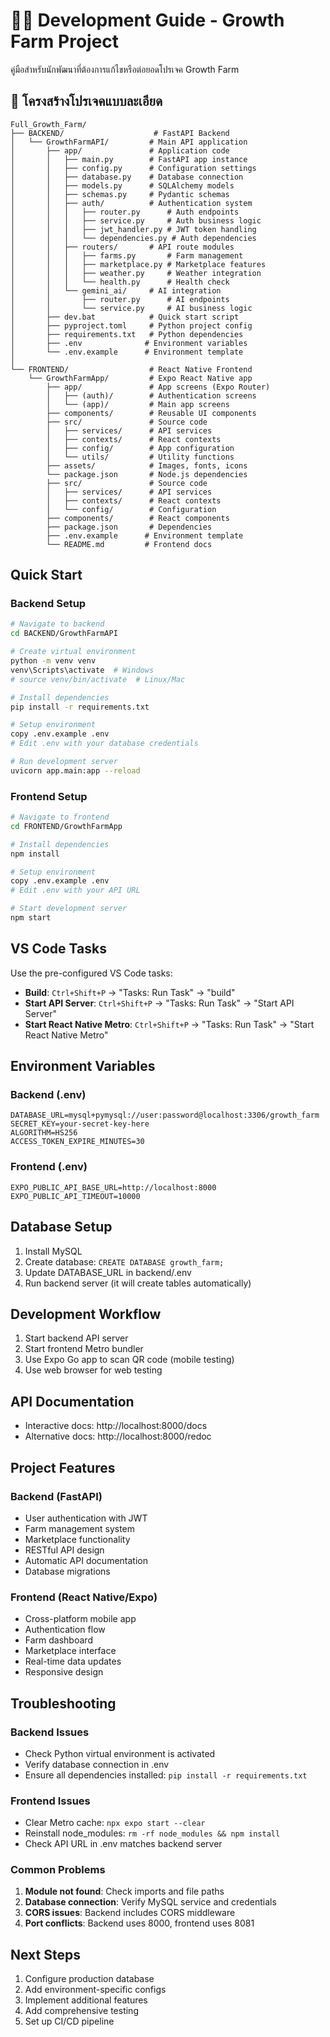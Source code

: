 # 👨‍💻 Development Guide - Growth Farm Project

คู่มือสำหรับนักพัฒนาที่ต้องการแก้ไขหรือต่อยอดโปรเจค Growth Farm

## 📂 โครงสร้างโปรเจคแบบละเอียด

```
Full_Growth_Farm/
├── BACKEND/                    # FastAPI Backend
│   └── GrowthFarmAPI/         # Main API application
│       ├── app/               # Application code
│       │   ├── main.py        # FastAPI app instance
│       │   ├── config.py      # Configuration settings
│       │   ├── database.py    # Database connection
│       │   ├── models.py      # SQLAlchemy models
│       │   ├── schemas.py     # Pydantic schemas
│       │   ├── auth/          # Authentication system
│       │   │   ├── router.py      # Auth endpoints
│       │   │   ├── service.py     # Auth business logic
│       │   │   ├── jwt_handler.py # JWT token handling
│       │   │   └── dependencies.py # Auth dependencies
│       │   ├── routers/       # API route modules
│       │   │   ├── farms.py       # Farm management
│       │   │   ├── marketplace.py # Marketplace features
│       │   │   ├── weather.py     # Weather integration
│       │   │   └── health.py      # Health check
│       │   └── gemini_ai/     # AI integration
│       │       ├── router.py      # AI endpoints
│       │       └── service.py     # AI business logic
│       ├── dev.bat            # Quick start script
│       ├── pyproject.toml     # Python project config
│       ├── requirements.txt   # Python dependencies
│       ├── .env              # Environment variables
│       └── .env.example      # Environment template
│
└── FRONTEND/                  # React Native Frontend
    └── GrowthFarmApp/         # Expo React Native app
        ├── app/               # App screens (Expo Router)
        │   ├── (auth)/        # Authentication screens
        │   └── (app)/         # Main app screens
        ├── components/        # Reusable UI components
        ├── src/               # Source code
        │   ├── services/      # API services
        │   ├── contexts/      # React contexts
        │   ├── config/        # App configuration
        │   └── utils/         # Utility functions
        ├── assets/            # Images, fonts, icons
        └── package.json       # Node.js dependencies
        ├── src/               # Source code
        │   ├── services/      # API services
        │   ├── contexts/      # React contexts
        │   └── config/        # Configuration
        ├── components/        # React components
        ├── package.json       # Dependencies
        ├── .env.example      # Environment template
        └── README.md         # Frontend docs
```

## Quick Start

### Backend Setup
```bash
# Navigate to backend
cd BACKEND/GrowthFarmAPI

# Create virtual environment
python -m venv venv
venv\Scripts\activate  # Windows
# source venv/bin/activate  # Linux/Mac

# Install dependencies
pip install -r requirements.txt

# Setup environment
copy .env.example .env
# Edit .env with your database credentials

# Run development server
uvicorn app.main:app --reload
```

### Frontend Setup
```bash
# Navigate to frontend
cd FRONTEND/GrowthFarmApp

# Install dependencies
npm install

# Setup environment
copy .env.example .env
# Edit .env with your API URL

# Start development server
npm start
```

## VS Code Tasks

Use the pre-configured VS Code tasks:

- **Build**: `Ctrl+Shift+P` → "Tasks: Run Task" → "build"
- **Start API Server**: `Ctrl+Shift+P` → "Tasks: Run Task" → "Start API Server"
- **Start React Native Metro**: `Ctrl+Shift+P` → "Tasks: Run Task" → "Start React Native Metro"

## Environment Variables

### Backend (.env)
```
DATABASE_URL=mysql+pymysql://user:password@localhost:3306/growth_farm
SECRET_KEY=your-secret-key-here
ALGORITHM=HS256
ACCESS_TOKEN_EXPIRE_MINUTES=30
```

### Frontend (.env)
```
EXPO_PUBLIC_API_BASE_URL=http://localhost:8000
EXPO_PUBLIC_API_TIMEOUT=10000
```

## Database Setup

1. Install MySQL
2. Create database: `CREATE DATABASE growth_farm;`
3. Update DATABASE_URL in backend/.env
4. Run backend server (it will create tables automatically)

## Development Workflow

1. Start backend API server
2. Start frontend Metro bundler
3. Use Expo Go app to scan QR code (mobile testing)
4. Use web browser for web testing

## API Documentation

- Interactive docs: http://localhost:8000/docs
- Alternative docs: http://localhost:8000/redoc

## Project Features

### Backend (FastAPI)
- User authentication with JWT
- Farm management system
- Marketplace functionality
- RESTful API design
- Automatic API documentation
- Database migrations

### Frontend (React Native/Expo)
- Cross-platform mobile app
- Authentication flow
- Farm dashboard
- Marketplace interface
- Real-time data updates
- Responsive design

## Troubleshooting

### Backend Issues
- Check Python virtual environment is activated
- Verify database connection in .env
- Ensure all dependencies installed: `pip install -r requirements.txt`

### Frontend Issues  
- Clear Metro cache: `npx expo start --clear`
- Reinstall node_modules: `rm -rf node_modules && npm install`
- Check API URL in .env matches backend server

### Common Problems
1. **Module not found**: Check imports and file paths
2. **Database connection**: Verify MySQL service and credentials
3. **CORS issues**: Backend includes CORS middleware
4. **Port conflicts**: Backend uses 8000, frontend uses 8081

## Next Steps

1. Configure production database
2. Add environment-specific configs
3. Implement additional features
4. Add comprehensive testing
5. Set up CI/CD pipeline
